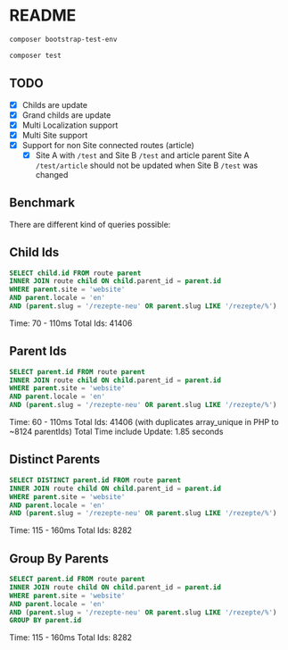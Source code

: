 # README

```bash
composer bootstrap-test-env

composer test
```

## TODO

 - [x] Childs are update
 - [x] Grand childs are update
 - [x] Multi Localization support
 - [x] Multi Site support
 - [x] Support for non Site connected routes (article)
    - [x] Site A with `/test` and Site B `/test` and article parent Site A `/test/article` should not be updated when Site B `/test` was changed

## Benchmark

There are different kind of queries possible:

## Child Ids

```sql
SELECT child.id FROM route parent
INNER JOIN route child ON child.parent_id = parent.id
WHERE parent.site = 'website'
AND parent.locale = 'en'
AND (parent.slug = '/rezepte-neu' OR parent.slug LIKE '/rezepte/%')
```

Time: 70 - 110ms
Total Ids: 41406

## Parent Ids

```sql
SELECT parent.id FROM route parent
INNER JOIN route child ON child.parent_id = parent.id
WHERE parent.site = 'website'
AND parent.locale = 'en'
AND (parent.slug = '/rezepte-neu' OR parent.slug LIKE '/rezepte/%')
```

Time: 60 - 110ms
Total Ids: 41406 (with duplicates array_unique in PHP to ~8124 parentIds)
Total Time include Update: 1.85 seconds

## Distinct Parents

```sql
SELECT DISTINCT parent.id FROM route parent
INNER JOIN route child ON child.parent_id = parent.id
WHERE parent.site = 'website'
AND parent.locale = 'en'
AND (parent.slug = '/rezepte-neu' OR parent.slug LIKE '/rezepte/%')
```

Time: 115 - 160ms
Total Ids: 8282

## Group By Parents

```sql
SELECT parent.id FROM route parent
INNER JOIN route child ON child.parent_id = parent.id
WHERE parent.site = 'website'
AND parent.locale = 'en'
AND (parent.slug = '/rezepte-neu' OR parent.slug LIKE '/rezepte/%')
GROUP BY parent.id
```

Time: 115 - 160ms
Total Ids: 8282
